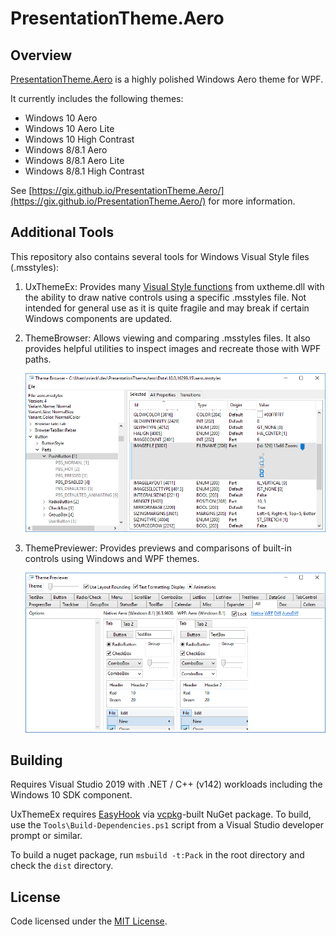 # PresentationTheme.Aero

## Overview

[PresentationTheme.Aero](https://gix.github.io/PresentationTheme.Aero/) is a
highly polished Windows Aero theme for WPF.

It currently includes the following themes:

- Windows 10 Aero
- Windows 10 Aero Lite
- Windows 10 High Contrast
- Windows 8/8.1 Aero
- Windows 8/8.1 Aero Lite
- Windows 8/8.1 High Contrast

See [https://gix.github.io/PresentationTheme.Aero/](https://gix.github.io/PresentationTheme.Aero/)
for more information.


## Additional Tools

This repository also contains several tools for Windows Visual Style files (.msstyles):

1. UxThemeEx: Provides many [Visual Style functions](https://msdn.microsoft.com/en-us/library/windows/desktop/bb773178.aspx)
   from uxtheme.dll with the ability to draw native controls using a specific
   .msstyles file. Not intended for general use as it is quite fragile and may
   break if certain Windows components are updated.
2. ThemeBrowser: Allows viewing and comparing .msstyles files. It also provides
   helpful utilities to inspect images and recreate those with WPF paths.

   ![Theme Browser](Docs/images/theme-browser.png)

3. ThemePreviewer: Provides previews and comparisons of built-in controls using
   Windows and WPF themes.

   ![Theme Previewer](Docs/images/theme-previewer.png)


## Building

Requires Visual Studio 2019 with .NET / C++ (v142) workloads including the
Windows 10 SDK component.

UxThemeEx requires [EasyHook](https://easyhook.github.io/) via
[vcpkg](https://github.com/microsoft/vcpkg)-built NuGet package. To build,
use the `Tools\Build-Dependencies.ps1` script from a Visual Studio developer
prompt or similar.

To build a nuget package, run `msbuild -t:Pack` in the root directory and check
the `dist` directory.

## License

Code licensed under the [MIT License](LICENSE.txt).
